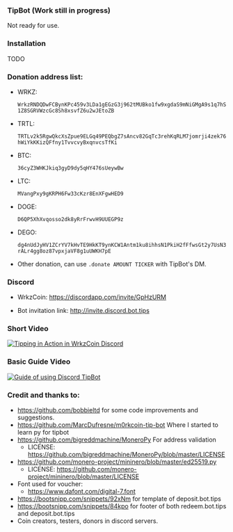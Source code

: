 ### TipBot (Work still in progress)

Not ready for use.

### Installation

TODO

### Donation address list:

* WRKZ: 

  `WrkzRNDQDwFCBynKPc459v3LDa1gEGzG3j962tMUBko1fw9xgdaS9mNiGMgA9s1q7hS1Z8SGRVWzcGc8Sh8xsvfZ6u2wJEtoZB`

* TRTL: 

  `TRTLv2k5RgwQkcXsZpue9ELGq49PEQbgZ7sAncv82GqTc3rehKqRLM7jomrji4zek76hWiYkKKizQFfny1TvvcvyBxqnvcsTfKi`

* BTC: 

  `36cyZ3WHKJkiq3gyD9dy5qHY476sUeywBw`

* LTC: 

  `MVangPxy9gKRPH6Fw33cKzr8EnXFgwHED9`

* DOGE: 

  `D6QP5XhXvqosso2dk8yRrFrwvH9UUEGP9z`

* DEGO: 

  `dg4nUdJyHV1ZCrYV7kHvTE9HkKT9ynKCW1Antm1ku8ihhsN1PkiH2fFfwsGt2y7UsN3rALr4gg8oz87vpxjaVF8g1uUWKH7pE`

* Other donation, can use `.donate AMOUNT TICKER` with TipBot's DM.

### Discord

* WrkzCoin: <https://discordapp.com/invite/GpHzURM>

* Bot invitation link: http://invite.discord.bot.tips

### Short Video

[![Tipping in Action in WrkzCoin Discord](https://img.youtube.com/vi/qg9CURyD7uc/0.jpg)](https://www.youtube.com/watch?v=qg9CURyD7uc)

### Basic Guide Video

[![Guide of using Discord TipBot](https://img.youtube.com/vi/Htg6HKLmPZ0/0.jpg)](https://www.youtube.com/watch?v=Htg6HKLmPZ0)

### Credit and thanks to:

* <https://github.com/bobbieltd> for some code improvements and suggestions.
* <https://github.com/MarcDufresne/m0rkcoin-tip-bot> Where I started to learn py for tipbot
* <https://github.com/bigreddmachine/MoneroPy> For address validation
  * LICENSE: <https://github.com/bigreddmachine/MoneroPy/blob/master/LICENSE>
* <https://github.com/monero-project/mininero/blob/master/ed25519.py>
  * LICENSE: <https://github.com/monero-project/mininero/blob/master/LICENSE>
* Font used for voucher:
  * <https://www.dafont.com/digital-7.font>
* https://bootsnipp.com/snippets/92xNm for template of deposit.bot.tips
* https://bootsnipp.com/snippets/84kpo for footer of both redeem.bot.tips and deposit.bot.tips
* Coin creators, testers, donors in discord servers.
